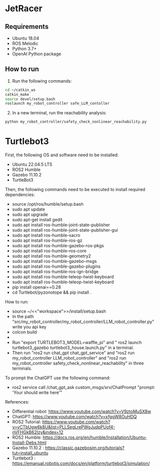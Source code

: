 # JetRacer

## Requirements
- Ubuntu 18.04
- ROS Melodic
- Python 3.7+
- OpenAI Python package


## How to run
1. Run the following commands:
```bash
cd ~/catkin_ws
catkin_make
source devel/setup.bash
roslaunch my_robot_controller safe_LLM_contoller
```

2. In a new terminal, run the reachability analysis:
```bash
python my_robot_controller/safety_check_nonlinear_reachability.py
```

# Turtlebot3 
First, the following OS and software need to be installed:
- Ubuntu 22.04.5 LTS
- ROS2 Humble
- Gazebo 11.10.2
- TurtleBot3

Then, the following commands need to be executed to install required dependencies:
- source /opt/ros/humble/setup.bash
- sudo apt update
- sudo apt upgrade
- sudo apt-get install gedit
- sudo apt install ros-humble-joint-state-publisher
- sudo apt install ros-humble-joint-state-publisher-gui
- sudo apt install ros-humble-xacro
- sudo apt install ros-humble-ros-gz
- sudo apt install ros-humble-gazebo-ros-pkgs
- sudo apt install ros-humble-ros-core
- sudo apt install ros-humble-geometry2
- sudo apt install ros-humble-gazebo-msgs
- sudo apt install ros-humble-gazebo-plugins
- sudo apt install ros-humble-ros-ign-bridge
- sudo apt install ros-humble-teleop-twist-keyboard
- sudo apt install ros-humble-teleop-twist-keyboard
- pip install openai==0.28
- cd Turtlebot/pyzonotope && pip install .

How to run: 
- source ~/<<"workspace">>/install/setup.bash
- In the path "src/my_robot_controller/my_robot_controller/LLM_robot_controller.py" write you api key
- colcon build
- 
- Run "export TURTLEBOT3_MODEL=waffle_pi" and " ros2 launch turtlebot3_gazebo turtlebot3_house.launch.py" in a terminal.
- Then run "ros2 run chat_gpt chat_gpt_service" and "ros2 run my_robot_controller LLM_robot_controller" and "ros2 run my_robot_controller safety_check_nonlinear_reachability" in three terminals.

To prompt the ChatGPT use the following command:
- ros2 service call /chat_gpt_ask custom_msgs/srv/ChatPrompt "prompt: 'Your should write here'"

References: 
- Differential robot: https://www.youtube.com/watch?v=V9ztoMuSX8w
- ChatGPT: https://www.youtube.com/watch?v=xfggW8OuHDQ
- ROS2 Tutorial: https://www.youtube.com/watch?v=vCTbUgw6k8U&list=PLLSegLrePWgJudpPUof4-nVFHGkB62Izy&index=12
- ROS2 Humble: https://docs.ros.org/en/humble/Installation/Ubuntu-Install-Debs.html
- Gazebo 11.10.2 : https://classic.gazebosim.org/tutorials?tut=install_ubuntu
- Turtlebot3 : https://emanual.robotis.com/docs/en/platform/turtlebot3/simulation/






